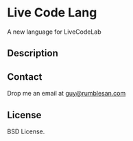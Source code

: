 # Live Code Lang

A new language for LiveCodeLab


## Description




## Contact

Drop me an email at guy@rumblesan.com


## License

BSD License.

